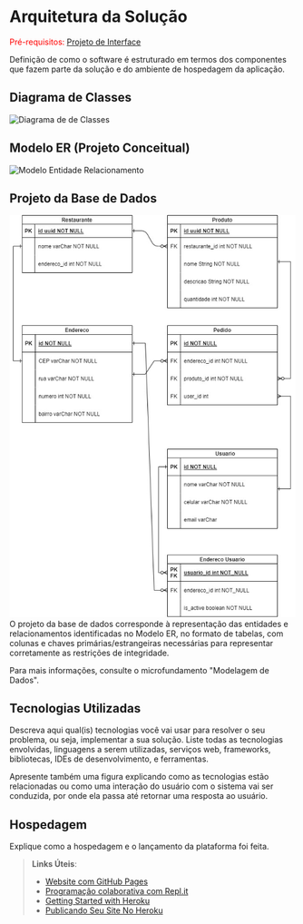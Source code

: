 # Arquitetura da Solução

<span style="color:red">Pré-requisitos: <a href="3-Projeto de Interface.md"> Projeto de Interface</a></span>

Definição de como o software é estruturado em termos dos componentes que fazem parte da solução e do ambiente de hospedagem da aplicação.

## Diagrama de Classes

![Diagrama de de Classes](https://github.com/ICEI-PUC-Minas-PMV-ADS/pmv-ads-2023-2-e2-proj-int-t1-time4-agregador-noticias/assets/111918966/1e6ddfd6-ebb1-4162-84eb-88c2cfeae3c9)


## Modelo ER (Projeto Conceitual)

![Modelo Entidade Relacionamento](https://github.com/ICEI-PUC-Minas-PMV-ADS/pmv-ads-2023-2-e2-proj-int-t1-time4-agregador-noticias/assets/111918966/a446afbb-3550-404d-a918-574f4dbb5b3d)

## Projeto da Base de Dados

![Projeto da Base de Dados](https://github.com/ICEI-PUC-Minas-PMV-ADS/pmv-ads-2023-1-e2-proj-int-t1-pmv-ads-2023-1-e2-proj-int-t1-dlv/blob/f227f2fb08a27c2ae3cce5eab3d1af17b8fc56f9/docs/img/DER.jpg)
O projeto da base de dados corresponde à representação das entidades e relacionamentos identificadas no Modelo ER, no formato de tabelas, com colunas e chaves primárias/estrangeiras necessárias para representar corretamente as restrições de integridade.
 
Para mais informações, consulte o microfundamento "Modelagem de Dados".

## Tecnologias Utilizadas

Descreva aqui qual(is) tecnologias você vai usar para resolver o seu problema, ou seja, implementar a sua solução. Liste todas as tecnologias envolvidas, linguagens a serem utilizadas, serviços web, frameworks, bibliotecas, IDEs de desenvolvimento, e ferramentas.

Apresente também uma figura explicando como as tecnologias estão relacionadas ou como uma interação do usuário com o sistema vai ser conduzida, por onde ela passa até retornar uma resposta ao usuário.

## Hospedagem

Explique como a hospedagem e o lançamento da plataforma foi feita.

> **Links Úteis**:
>
> - [Website com GitHub Pages](https://pages.github.com/)
> - [Programação colaborativa com Repl.it](https://repl.it/)
> - [Getting Started with Heroku](https://devcenter.heroku.com/start)
> - [Publicando Seu Site No Heroku](http://pythonclub.com.br/publicando-seu-hello-world-no-heroku.html)
